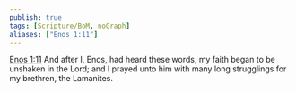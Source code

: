 ```yaml
---
publish: true
tags: [Scripture/BoM, noGraph]
aliases: ["Enos 1:11"]
---
```

[Enos 1:11](https://churchofjesuschrist.org/study/scriptures/bofm/enos/1?lang=eng&id=p11#p11) And after I, Enos, had heard these words, my faith began to be unshaken in the Lord; and I prayed unto him with many long strugglings for my brethren, the Lamanites.
